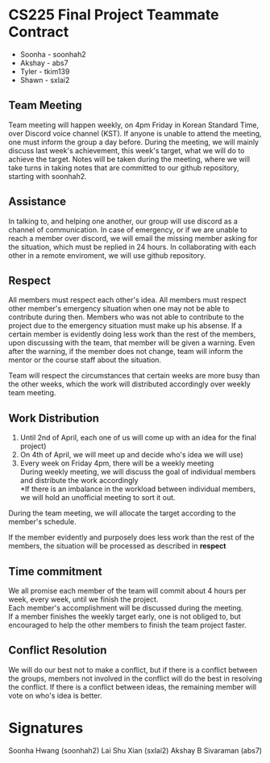 # CS225 Final Project Teammate Contract
 - Soonha - soonhah2
 - Akshay - abs7
 - Tyler - tkim139
 - Shawn - sxlai2

## Team Meeting
Team meeting will happen weekly, on 4pm Friday in Korean Standard Time, over Discord voice channel (KST). If anyone is unable to attend the meeting, one must inform the group a day before. During the meeting, we will mainly discuss last week's achievement, this week's target, what we will do to achieve the target. Notes will be taken during the meeting, where we will take turns in taking notes that are committed to our github repository, starting with soonhah2.

## Assistance
In talking to, and helping one another, our group will use discord as a channel of communication. In case of emergency, or if we are unable to reach a member over discord, we will email the missing member asking for the situation, which must be replied in 24 hours. In collaborating with each other in a remote enviroment, we will use github repository.

## Respect
All members must respect each other's idea. All members must respect other member's emergency situation when one may not be able to contribute during then. Members who was not able to contribute to the project due to the emergency situation must make up his absense. If a certain member is evidently doing less work than the rest of the members, upon discussing with the team, that member will be given a warning. Even after the warning, if the member does not change, team will inform the mentor or the course staff about the situation. <br/>

Team will respect the circumstances that certain weeks are more busy than the other weeks, which the work will distributed accordingly over weekly team meeting.

## Work Distribution
1. Until 2nd of April, each one of us will come up with an idea for the final project) <br/>
2. On 4th of April, we will meet up and decide who's idea we will use)<br/>
3. Every week on Friday 4pm, there will be a weekly meeting <br/>
</t>During weekly meeting, we will discuss the goal of individual members and distribute the work accordingly <br/>
*If there is an imbalance in the workload between individual members, we will hold an unofficial meeting to sort it out.

During the team meeting, we will allocate the target according to the member's schedule. <br>

If the member evidently and purposely does less work than the rest of the members, the situation will be processed as described in <strong>respect</strong>

## Time commitment
We all promise each member of the team will commit about 4 hours per week, every week, until we finish the project. <br/>
Each member's accomplishment will be discussed during the meeting. <br/>
If a member finishes the weekly target early, one is not obliged to, but encouraged to help the other members to finish the team project faster. <br>


## Conflict Resolution
We will do our best not to make a conflict, but if there is a conflict between the groups, members not involved in the conflict will do the best in resolving the conflict.
If there is a conflict between ideas, the remaining member will vote on who's idea is better.


# Signatures

Soonha Hwang (soonhah2)
Lai Shu Xian (sxlai2)
Akshay B Sivaraman (abs7)
